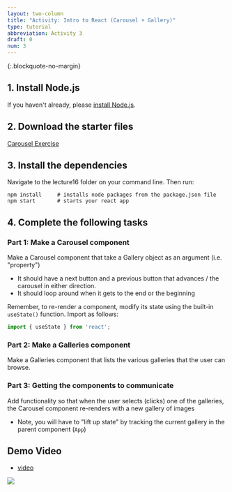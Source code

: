 ```yaml
---
layout: two-column
title: "Activity: Intro to React (Carousel + Gallery)"
type: tutorial
abbreviation: Activity 3
draft: 0
num: 3
---
```


{:.blockquote-no-margin}
## 1. Install Node.js
If you haven't already, please <a href="https://nodejs.org/en/download/">install Node.js</a>.

## 2. Download the starter files
<a href="/spring2023/course-files/lectures/lecture16.zip" class="nu-button">Carousel Exercise <i class="fas fa-download"></i></a>


## 3. Install the dependencies
Navigate to the lecture16 folder on your command line. Then run:

```shell
npm install     # installs node packages from the package.json file
npm start       # starts your react app
```

## 4. Complete the following tasks

### Part 1: Make a Carousel component 

Make a Carousel component that take a Gallery object as an argument (i.e. "property") 
* It should have a next button and a previous button that advances / the carousel in either direction.
* It should loop around when it gets to the end or the beginning

Remember, to re-render a component, modify its state using the built-in `useState()` function. Import as follows: 

```jsx
import { useState } from 'react';
```

### Part 2: Make a Galleries component 
Make a Galleries component that lists the various galleries that the user can browse.

### Part 3: Getting the components to communicate

Add functionality so that when the user selects (clicks) one of the galleries, the Carousel component re-renders with a new gallery of images

* Note, you will have to "lift up state" by tracking the current gallery in the parent component (`App`)

## Demo Video

* [video](https://drive.google.com/file/d/1RY2YnpCUm5Kuzv0W5HZ_cEH3HvyG066J/view?usp=sharing)


<img class="large frame" src="/spring2023/assets/images/lectures/intro-react.gif">